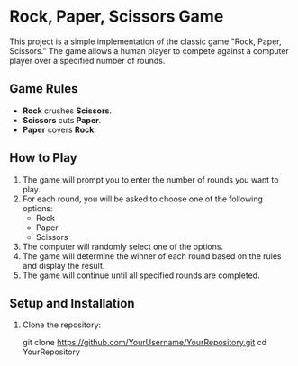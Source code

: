 # Rock, Paper, Scissors Game

This project is a simple implementation of the classic game "Rock, Paper, Scissors."
The game allows a human player to compete against a computer player over a specified number of rounds.

## Game Rules

- **Rock** crushes **Scissors**.
- **Scissors** cuts **Paper**.
- **Paper** covers **Rock**.

## How to Play

1. The game will prompt you to enter the number of rounds you want to play.
2. For each round, you will be asked to choose one of the following options:
   - Rock
   - Paper
   - Scissors
3. The computer will randomly select one of the options.
4. The game will determine the winner of each round based on the rules and display the result.
5. The game will continue until all specified rounds are completed.

## Setup and Installation

1. Clone the repository:

   git clone https://github.com/YourUsername/YourRepository.git
   cd YourRepository
